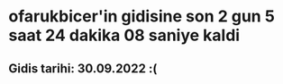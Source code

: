 # ofarukbicer'in gidisine son 2 gun 5 saat 24 dakika 08 saniye kaldi

## Gidis tarihi: 30.09.2022 :(